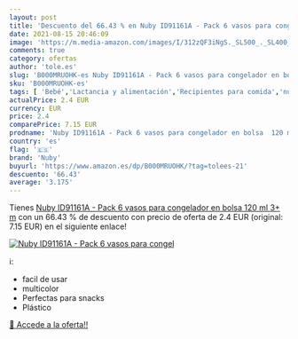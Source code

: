 ```yaml
---
layout: post
title: 'Descuento del 66.43 % en Nuby ID91161A - Pack 6 vasos para congel'
date: 2021-08-15 20:46:09
image: 'https://m.media-amazon.com/images/I/312zQF3iNgS._SL500_._SL400_.jpg'
comments: true
category: ofertas
author: 'tole.es'
slug: 'B000MRUOHK-es Nuby ID91161A - Pack 6 vasos para congelador en bolsa 120...'
sku: 'B000MRUOHK-es'
tags: [ 'Bebé','Lactancia y alimentación','Recipientes para comida','nuby', ]
actualPrice: 2.4 EUR
currency: EUR
price: 2.4
comparePrice: 7.15 EUR
prodname: 'Nuby ID91161A - Pack 6 vasos para congelador en bolsa  120 ml  3+ m'
country: 'es'
flag: '🇪🇸'
brand: 'Nuby'
buyurl: 'https://www.amazon.es/dp/B000MRUOHK/?tag=tolees-21'
descuento: '66.43'
average: '3.175'
---
```


Tienes [Nuby ID91161A - Pack 6 vasos para congelador en bolsa  120 ml  3+ m](https://www.amazon.es/dp/B000MRUOHK/?tag=tolees-21) con un 66.43 % de descuento con precio de oferta de 2.4 EUR (original: 7.15 EUR) en el siguiente enlace!

[![Nuby ID91161A - Pack 6 vasos para congel](https://m.media-amazon.com/images/I/312zQF3iNgS._SL500_._SL400_.jpg)](https://www.amazon.es/dp/B000MRUOHK/?tag=tolees-21)

ℹ️:

- facil de usar
- multicolor
- Perfectas para snacks
- Plástico

[🛒 Accede a la oferta!!](https://www.amazon.es/dp/B000MRUOHK/?tag=tolees-21)
